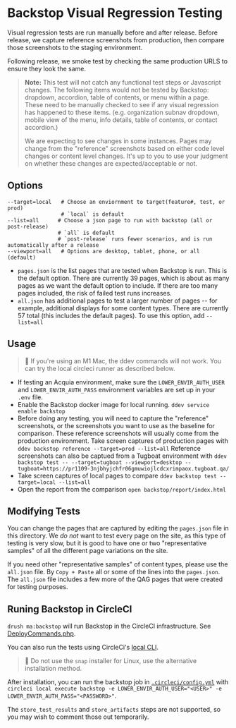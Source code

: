Backstop Visual Regression Testing
==================================

Visual regression tests are run manually before and after release. Before
release, we capture reference screenshots from production, then compare those
screenshots to the staging environment.

Following release, we smoke test by checking the same production URLS to ensure
they look the same.

> **Note:**  This test will not catch any functional test steps or Javascript
> changes. The following items would not be tested by Backstop: dropdown,
> accordion, table of contents, or menu within a page. These need to be manually
> checked to see if any visual regression has happened to these items. (e.g.
> organization subnav dropdown, mobile view of the menu, info details, table of
> contents, or contact accordion.)
>
> We are expecting to see changes in some instances. Pages may change from the
> "reference" screenshots based on either code level changes or content level
> changes. It's up to you to use your judgment on whether these changes are
> expected/acceptable or not.

## Options

```
--target=local   # Choose an enviornment to target(feature#, test, or prod)
                 # `local` is default
--list=all	    # Choose a json page to run with backstop (all or post-release)
                # `all` is default
                # `post-release` runs fewer scenarios, and is run automatically after a release
--viewport=all   # Options are desktop, tablet, phone, or all (default)
```

- `pages.json` is the list pages that are tested when Backstop is run. This is
  the default option. There are currently 39 pages, which is about as many pages
  as we want the default option to include. If there are too many pages
  included, the risk of failed test runs increases.
- `all.json` has additional pages to test a larger number of pages -- for
  example, additional displays for some content types. There are currently 57
  total (this includes the default pages). To use this option, add `--list=all`

## Usage

> 🛑 If you're using an M1 Mac, the ddev commands will not work. You can try the
> local circleci runner as described below.

- If testing an Acquia environment, make sure the `LOWER_ENVIR_AUTH_USER` and
`LOWER_ENVIR_AUTH_PASS` environment variables are set up in your `.env` file.
- Enable the Backstop docker image for local running.
  `ddev service enable backstop`
- Before doing any testing, you will need to capture the "reference" screenshots,
  or the screenshots you want to use as the baseline for comparison. These
  reference screenshots will usually come from the production environment. Take
  screen captures of production pages with
  `ddev backstop reference --target=prod --list=all`
  Reference screenshots can also be captued from a Tugboat environment with
  `ddev backstop test -- --target=tugboat --viewport=desktop --tugboat=https://pr1109-3njbhyjchfr06gmuwiojlcdcxrimpaox.tugboat.qa/`
- Take screen captures of local pages to compare
  `ddev backstop test --target=local --list=all`
- Open the report from the comparison
  `open backstop/report/index.html`

## Modifying Tests

You can change the pages that are captured by editing the `pages.json` file in
this directory. We _do not_ want to test every page on the site, as this type of
testing is very slow, but it is good to have one or two "representative samples"
of all the different page variations on the site.

If you need other "representative samples" of content types, please use
the `all.json` file. By `Copy + Paste` all or some of the lines into
the `pages.json`. The `all.json` file includes a few more of the QAG pages that
were created for testing purposes.

## Runing Backstop in CircleCI

`drush ma:backstop` will run Backstop in the CircleCI infrastructure.
See [DeployCommands.php](../drush/Commands/DeployCommands.php).

You can also run the tests using CircleCi's [local CLI](https://circleci.com/docs/local-cli/).

> 🛑 Do not use the `snap` installer for Linux, use the alternative installation
> method.

After installation, you can run the backstop job in [`.circleci/config.yml`](../.circleci/config.yml)
with `circleci local execute backstop -e LOWER_ENVIR_AUTH_USER="<USER>" -e LOWER_ENVIR_AUTH_PASS="<PASSWORD>"`.

The `store_test_results` and `store_artifacts` steps are not supported, so you
may wish to comment those out temporarily.

